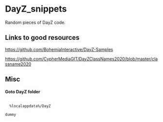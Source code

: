 # DayZ_snippets
Random pieces of DayZ code. 

## Links to good resources ##
https://github.com/BohemiaInteractive/DayZ-Samples

https://github.com/CypherMediaGIT/DayZClassNames2020/blob/master/classname2020

## Misc
#### Goto DayZ folder
<code>
  %localappdata%/DayZ
</code>

`dummy`
